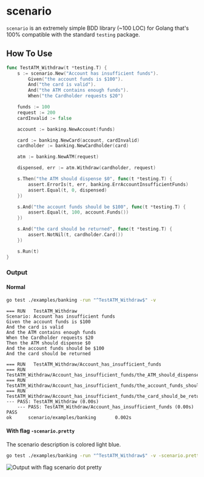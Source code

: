 # scenario

`scenario` is an extremely simple BDD library (~100 LOC) for Golang that's 100% compatible with the standard `testing`
package.

## How To Use

```go
func TestATM_Withdraw(t *testing.T) {
	s := scenario.New("Account has insufficient funds").
		Given("the account funds is $100").
		And("the card is valid").
		And("the ATM contains enough funds").
		When("the Cardholder requests $20")

	funds := 100
	request := 200
	cardInvalid := false

	account := banking.NewAccount(funds)

	card := banking.NewCard(account, cardInvalid)
	cardholder := banking.NewCardholder(card)

	atm := banking.NewATM(request)

	dispensed, err := atm.Withdraw(cardholder, request)

	s.Then("the ATM should dispense $0", func(t *testing.T) {
		assert.ErrorIs(t, err, banking.ErrAccountInsufficientFunds)
		assert.Equal(t, 0, dispensed)
	})

	s.And("the account funds should be $100", func(t *testing.T) {
		assert.Equal(t, 100, account.Funds())
	})

	s.And("the card should be returned", func(t *testing.T) {
		assert.NotNil(t, cardholder.Card())
	})

	s.Run(t)
}
```

### Output

#### Normal

```sh
go test ./examples/banking -run "^TestATM_Withdraw$" -v
```

```
=== RUN   TestATM_Withdraw
Scenario: Account has insufficient funds
Given the account funds is $100
And the card is valid
And the ATM contains enough funds
When the Cardholder requests $20
Then the ATM should dispense $0
And the account funds should be $100
And the card should be returned

=== RUN   TestATM_Withdraw/Account_has_insufficient_funds
=== RUN   TestATM_Withdraw/Account_has_insufficient_funds/the_ATM_should_dispense_$0
=== RUN   TestATM_Withdraw/Account_has_insufficient_funds/the_account_funds_should_be_$100
=== RUN   TestATM_Withdraw/Account_has_insufficient_funds/the_card_should_be_returned
--- PASS: TestATM_Withdraw (0.00s)
    --- PASS: TestATM_Withdraw/Account_has_insufficient_funds (0.00s)
PASS
ok      scenario/examples/banking       0.002s
```

#### With flag `-scenario.pretty`

The scenario description is colored light blue.

```sh
go test ./examples/banking -run "^TestATM_Withdraw$" -v -scenario.pretty
```

![Output with flag scenario dot pretty](assets/pretty.png "Output with flag -scenario.pretty")
